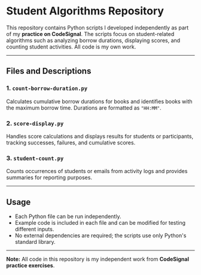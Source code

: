 # Student Algorithms Repository

This repository contains Python scripts I developed independently as part of my **practice on CodeSignal**. 
The scripts focus on student-related algorithms such as analyzing borrow durations, displaying scores, and counting student activities. 
All code is my own work.

---

## Files and Descriptions

### 1. `count-borrow-duration.py`
Calculates cumulative borrow durations for books and identifies books with the maximum borrow time. Durations are formatted as `"HH:MM"`.

### 2. `score-display.py`
Handles score calculations and displays results for students or participants, tracking successes, failures, and cumulative scores.

### 3. `student-count.py`
Counts occurrences of students or emails from activity logs and provides summaries for reporting purposes.

---

## Usage

- Each Python file can be run independently.
- Example code is included in each file and can be modified for testing different inputs.
- No external dependencies are required; the scripts use only Python's standard library.

---

**Note:** All code in this repository is my independent work from **CodeSignal practice exercises**.
